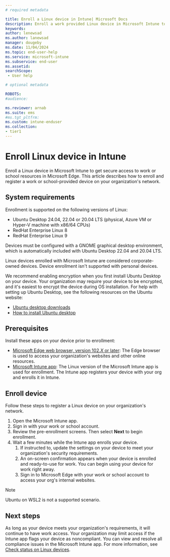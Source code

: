 ```yaml
---
# required metadata

title: Enroll a Linux device in Intune| Microsoft Docs
description: Enroll a work provided Linux device in Microsoft Intune to get secure access to work or school resources in Microsoft Edge. 
keywords:
author: lenewsad
ms.author: lanewsad
manager: dougeby
ms.date: 11/04/2024
ms.topic: end-user-help
ms.service: microsoft-intune
ms.subservice: end-user
ms.assetid: 
searchScope:
 - User help

# optional metadata

ROBOTS:  
#audience:

ms.reviewer: arnab
ms.suite: ems
#ms.tgt_pltfrm:
ms.custom: intune-enduser
ms.collection:
- tier1
---
```



# Enroll Linux device in Intune

Enroll a Linux device in Microsoft Intune to get secure access to work or school resources in Microsoft Edge. This article describes how to enroll and register a work or school-provided device on your organization's network.   

## System requirements  

Enrollment is supported on the following versions of Linux:

* Ubuntu Desktop 24.04, 22.04 or 20.04 LTS (physical, Azure VM or Hyper-V machine with x86/64 CPUs)  
* RedHat Enterprise Linux 8  
* RedHat Enterprise Linux 9

Devices must be configured with a GNOME graphical desktop environment, which is automatically included with Ubuntu Desktop 22.04 and 20.04 LTS.  

Linux devices enrolled with Microsoft Intune are considered corporate-owned devices. Device enrollment isn't supported with personal devices. 

We recommend enabling encryption when you first install Ubuntu Desktop on your device. Your organization may require your device to be encrypted, and it's easiest to encrypt the device during OS installation. For help with setting up Ubuntu Desktop, see the following resources on the Ubuntu website:   

   * [Ubuntu desktop downloads](https://ubuntu.com/download/desktop) 
   * [How to install Ubuntu desktop](https://ubuntu.com/tutorials/install-ubuntu-desktop#1-overview)  

## Prerequisites  
Install these apps on your device prior to enrollment:  

* [Microsoft Edge web browser, version 102.*X* or later](https://www.microsoft.com/edge): The Edge browser is used to access your organization's websites and other online resources.  
* [Microsoft Intune app](microsoft-intune-app-linux.md): The Linux version of the Microsoft Intune app is used for enrollment. The Intune app registers your device with your org and enrolls it in Intune.   

## Enroll device  
Follow these steps to register a Linux device on your organization's network.  

1. Open the Microsoft Intune app.  
2. Sign in with your work or school account.    
3. Review the pre-enrollment screens. Then select **Next** to begin enrollment. 
4. Wait a few minutes while the Intune app enrolls your device. 
   1. If instructed to, update the settings on your device to meet your organization's security requirements.   
   2. An on-screen confirmation appears when your device is enrolled and ready-to-use for work. You can begin using your device for work right away. 
   3. Sign in to Microsoft Edge with your work or school account to access your org's internal websites.   

> [!NOTE]
> Ubuntu on WSL2 is not a supported scenario.  

## Next steps
As long as your device meets your organization's requirements, it will continue to have work access. Your organization may limit access if the Intune app flags your device as noncompliant. You can view and resolve all compliance issues in the Microsoft Intune app. For more information, see [Check status on Linux devices](check-status-linux.md).  
